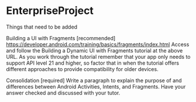 # EnterpriseProject
Things that need to be added 

Building a UI with Fragments [recommended]
https://developer.android.com/training/basics/fragments/index.html
Access and follow the Building a Dynamic UI with Fragments tutorial at the above URL.  As you work 
through the tutorial remember that your app only needs to support API level 21 and higher, so 
factor that in when the tutorial offers different approaches to provide compatibility for older 
devices.


Consolidation [required]
Write a paragraph to explain the purpose of and differences between Android Activities, Intents, and 
Fragments.  Have your answer checked and discussed with your tutor.
